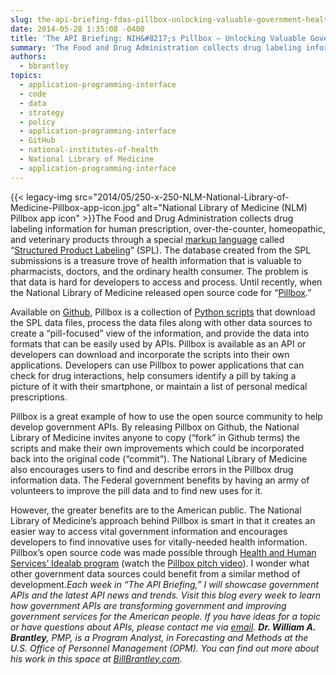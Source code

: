 ```yaml
---
slug: the-api-briefing-fdas-pillbox-unlocking-valuable-government-health-information-through-apis
date: 2014-05-28 1:35:08 -0400
title: 'The API Briefing: NIH&#8217;s Pillbox – Unlocking Valuable Government Health Information through APIs'
summary: 'The Food and Drug Administration collects drug labeling information for human prescription, over-the-counter, homeopathic, and veterinary products through a special markup language called &ldquo;Structured Product Labeling&rdquo; (SPL).  The database created from the SPL submissions is a treasure trove of health information that is valuable'
authors:
  - bbrantley
topics:
  - application-programming-interface
  - code
  - data
  - strategy
  - policy
  - application-programming-interface
  - GitHub
  - national-institutes-of-health
  - National Library of Medicine
  - application-programming-interface
---
```


{{< legacy-img src="2014/05/250-x-250-NLM-National-Library-of-Medicine-Pillbox-app-icon.jpg" alt="National Library of Medicine (NLM) Pillbox app icon" >}}The Food and Drug Administration collects drug labeling information for human prescription, over-the-counter, homeopathic, and veterinary products through a special [markup language](http://en.wikipedia.org/wiki/Markup_language "Definition of Markup Language") called “[Structured Product Labeling](http://www.fda.gov/forindustry/datastandards/structuredproductlabeling/default.htm "Structured Product Labeling")” (SPL). The database created from the SPL submissions is a treasure trove of health information that is valuable to pharmacists, doctors, and the ordinary health consumer. The problem is that data is hard for developers to access and process. Until recently, when the National Library of Medicine released open source code for “[Pillbox](http://developmentseed.org/blog/2014/05/23/pillbox-launches-on-github/ "Pillbox on Github").”

Available on [Github](https://github.com/HHS/pillbox-data-process), Pillbox is a collection of [Python scripts](https://www.python.org/doc/essays/blurb/ "What is Python?") that download the SPL data files, process the data files along with other data sources to create a “pill-focused” view of the information, and provide the data into formats that can be easily used by APIs. Pillbox is available as an API or developers can download and incorporate the scripts into their own applications. Developers can use Pillbox to power applications that can check for drug interactions, help consumers identify a pill by taking a picture of it with their smartphone, or maintain a list of personal medical prescriptions.

Pillbox is a great example of how to use the open source community to help develop government APIs. By releasing Pillbox on Github, the National Library of Medicine invites anyone to copy (“fork” in Github terms) the scripts and make their own improvements which could be incorporated back into the original code (“commit”). The National Library of Medicine also encourages users to find and describe errors in the Pillbox drug information data. The Federal government benefits by having an army of volunteers to improve the pill data and to find new uses for it.

However, the greater benefits are to the American public. The National Library of Medicine’s approach behind Pillbox is smart in that it creates an easier way to access vital government information and encourages developers to find innovative uses for vitally-needed health information. Pillbox&#8217;s open source code was made possible through [Health and Human Services&#8217; Idealab program](http://www.hhs.gov/idealab/innovate/pillbox/ "HHS' Idealab Program") (watch the [Pillbox pitch video](http://www.youtube.com/watch?v=lPCY75t2P4M "Pillbox Video Pitch")). I wonder what other government data sources could benefit from a similar method of development._Each week in “The API Briefing,” I will showcase government APIs and the latest API news and trends. Visit this blog every week to learn how government APIs are transforming government and improving government services for the American people. If you have ideas for a topic or have questions about APIs, please contact me via [email](mailto:%20William.Brantley@opm.gov)._
_**Dr. William A. Brantley**, PMP, is a Program Analyst, in Forecasting and Methods at the U.S. Office of Personnel Management (OPM). You can find out more about his work in this space at [BillBrantley.com](http://billbrantley.com/)._